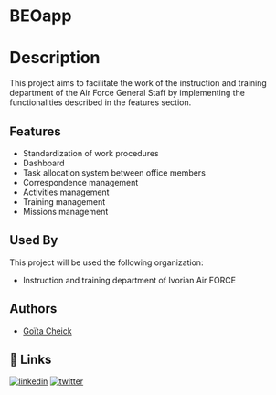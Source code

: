 
# BEOapp 

# Description
This project aims to facilitate the work of the instruction and training department of the Air Force General Staff by implementing the functionalities described in the features section.




## Features

- Standardization of work procedures
- Dashboard
- Task allocation system between office members
- Correspondence management
- Activities management
- Training management
- Missions management


## Used By

This project will be used the following organization:

- Instruction and training department of Ivorian Air FORCE



## Authors

- [Goïta Cheick](https://www.github.com/keglostephane)



## 🔗 Links

[![linkedin](https://img.shields.io/badge/linkedin-0A66C2?style=for-the-badge&logo=linkedin&logoColor=white)](https://www.linkedin.com/in/cheick-goïta)
[![twitter](https://img.shields.io/badge/twitter-1DA1F2?style=for-the-badge&logo=twitter&logoColor=white)](https://twitter.com/chester_kg)

